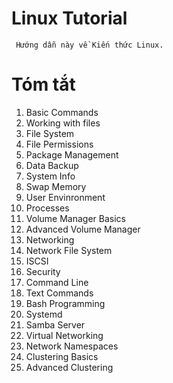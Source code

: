 # Linux Tutorial
```
 Hướng dẫn này về Kiến thức Linux.
 ```
 
# Tóm tắt

1. Basic Commands
2. Working with files
3. File System
4. File Permissions
5. Package Management
6. Data Backup
7. System Info
8. Swap Memory
9. User Envinronment
10. Processes
11. Volume Manager Basics
12. Advanced Volume Manager
13. Networking
14. Network File System
15. ISCSI
16. Security
16. Command Line
16. Text Commands
16. Bash Programming
16. Systemd
16. Samba Server
16. Virtual Networking
16. Network Namespaces
16. Clustering Basics
16. Advanced Clustering